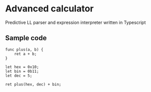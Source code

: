 # Advanced calculator
Predictive LL parser and expression interpreter written in Typescript

## Sample code
```
func plus(a, b) {
    ret a + b;
}

let hex = 0x10;
let bin = 0b11;
let dec = 5;

ret plus(hex, dec) + bin;
```
